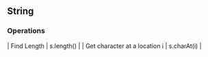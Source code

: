 ## String

### Operations

| Find Length | s.length() | 
| Get character at a location i | s.charAt(i) | 

